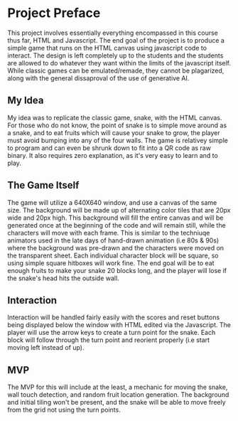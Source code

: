 # Project Preface
This project involves essentially everything encompassed in this course thus far, HTML and Javascript. The end goal of the project is to produce
a simple game that runs on the HTML canvas using javascript code to interact. The design is left completely up to the students and the students are allowed
to do whatever they want within the limits of the javascript itself. While classic games can be emulated/remade, they cannot be plagarized, along with 
the general dissaproval of the use of generative AI. 

## My Idea
My idea was to replicate the classic game, snake, with the HTML canvas. For those who do not know, the point of snake is to simple move around as a snake, and to eat fruits which will cause your snake to grow, the player must avoid bumping into any of the four walls. The game is relativey simple to program and can even be
shrunk down to fit into a QR code as raw binary. It also requires zero explanation, as it's very easy to learn and to play.

## The Game Itself
The game will utilize a 640X640 window, and use a canvas of the same size. The background will be made up of alternating color
tiles that are 20px wide and 20px high. This background will fill the entire canvas and will be generated once at the beginning of the code and will remain still,
while the characters will move with each frame. This is similar to the techniuqe animators used in the late days of hand-drawn animation (i.e 80s & 90s) where the background was pre-drawn and the characters were moved on the transparent sheet. Each individual character block will be square, so using simple square hitboxes will work fine. The end goal will be to eat enough fruits to make your snake 20 blocks long, and the player will lose if the snake's head hits the outside wall.

## Interaction
Interaction will be handled fairly easily with the scores and reset buttons being displayed below the window with HTML edited via the Javascript. The player will 
use the arrow keys to create a turn point for the snake. Each block will follow through the turn point and reorient properly (i.e start moving left instead of up).

## MVP
The MVP for this will include at the least, a mechanic for moving the snake, wall touch detection, and random fruit location generation. The background and initial tiling won't be present, and the snake will be able to move freely from the grid not using the turn points. 

